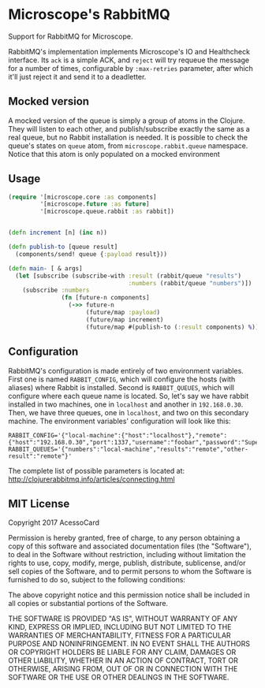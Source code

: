 # Microscope's RabbitMQ

Support for RabbitMQ for Microscope.

RabbitMQ's implementation implements Microscope's IO and Healthcheck interface. Its `ack`
is a simple ACK, and `reject` will try requeue the message for a number of times,
configurable by `:max-retries` parameter, after which it'll just reject it and send it to
a deadletter.

## Mocked version

A mocked version of the queue is simply a group of atoms in the Clojure. They will listen
to each other, and publish/subscribe exactly the same as a real queue, but no Rabbit
installation is needed. It is possible to check the queue's states on `queue` atom, from
`microscope.rabbit.queue` namespace. Notice that this atom is only populated on a mocked
environment

## Usage

```clojure
(require '[microscope.core :as components]
         '[microscope.future :as future]
         '[microscope.queue.rabbit :as rabbit])


(defn increment [n] (inc n))

(defn publish-to [queue result]
  (components/send! queue {:payload result}))

(defn main- [ & args]
  (let [subscribe (subscribe-with :result (rabbit/queue "results")
                                  :numbers (rabbit/queue "numbers")])
    (subscribe :numbers
               (fn [future-n components]
                 (->> future-n
                      (future/map :payload)
                      (future/map increment)
                      (future/map #(publish-to (:result components) %)))))))
```

## Configuration

RabbitMQ's configuration is made entirely of two environment variables. First one
is named `RABBIT_CONFIG`, which will configure the hosts (with aliases) where Rabbit is
installed. Second is `RABBIT_QUEUES`, which will configure where each queue name is
located. So, let's say we have rabbit installed in two machines, one in `localhost`
and another in `192.168.0.30`. Then, we have three queues, one in `localhost`, and two
on this secondary machine. The environment variables' configuration will look like this:

```
RABBIT_CONFIG='{"local-machine":{"host":"localhost"},"remote":{"host":"192.168.0.30","port":1337,"username":"foobar","password":"SuperSecretPassword"}}'
RABBIT_QUEUES='{"numbers":"local-machine","results":"remote","other-result":"remote"}'
```

The complete list of possible parameters is located at:
http://clojurerabbitmq.info/articles/connecting.html

## MIT License

Copyright 2017 AcessoCard

Permission is hereby granted, free of charge, to any person obtaining a copy of this software and associated documentation files (the "Software"), to deal in the Software without restriction, including without limitation the rights to use, copy, modify, merge, publish, distribute, sublicense, and/or sell copies of the Software, and to permit persons to whom the Software is furnished to do so, subject to the following conditions:

The above copyright notice and this permission notice shall be included in all copies or substantial portions of the Software.

THE SOFTWARE IS PROVIDED "AS IS", WITHOUT WARRANTY OF ANY KIND, EXPRESS OR IMPLIED, INCLUDING BUT NOT LIMITED TO THE WARRANTIES OF MERCHANTABILITY, FITNESS FOR A PARTICULAR PURPOSE AND NONINFRINGEMENT. IN NO EVENT SHALL THE AUTHORS OR COPYRIGHT HOLDERS BE LIABLE FOR ANY CLAIM, DAMAGES OR OTHER LIABILITY, WHETHER IN AN ACTION OF CONTRACT, TORT OR OTHERWISE, ARISING FROM, OUT OF OR IN CONNECTION WITH THE SOFTWARE OR THE USE OR OTHER DEALINGS IN THE SOFTWARE.
